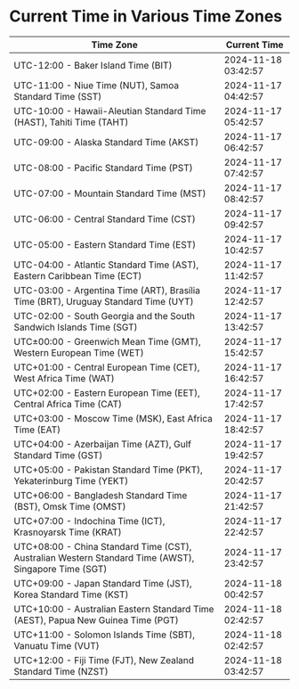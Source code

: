 # Current Time in Various Time Zones

| Time Zone | Current Time |
|-----------|--------------|
| UTC-12:00 - Baker Island Time (BIT) | 2024-11-18 03:42:57 |
| UTC-11:00 - Niue Time (NUT), Samoa Standard Time (SST) | 2024-11-17 04:42:57 |
| UTC-10:00 - Hawaii-Aleutian Standard Time (HAST), Tahiti Time (TAHT) | 2024-11-17 05:42:57 |
| UTC-09:00 - Alaska Standard Time (AKST) | 2024-11-17 06:42:57 |
| UTC-08:00 - Pacific Standard Time (PST) | 2024-11-17 07:42:57 |
| UTC-07:00 - Mountain Standard Time (MST) | 2024-11-17 08:42:57 |
| UTC-06:00 - Central Standard Time (CST) | 2024-11-17 09:42:57 |
| UTC-05:00 - Eastern Standard Time (EST) | 2024-11-17 10:42:57 |
| UTC-04:00 - Atlantic Standard Time (AST), Eastern Caribbean Time (ECT) | 2024-11-17 11:42:57 |
| UTC-03:00 - Argentina Time (ART), Brasília Time (BRT), Uruguay Standard Time (UYT) | 2024-11-17 12:42:57 |
| UTC-02:00 - South Georgia and the South Sandwich Islands Time (SGT) | 2024-11-17 13:42:57 |
| UTC±00:00 - Greenwich Mean Time (GMT), Western European Time (WET) | 2024-11-17 15:42:57 |
| UTC+01:00 - Central European Time (CET), West Africa Time (WAT) | 2024-11-17 16:42:57 |
| UTC+02:00 - Eastern European Time (EET), Central Africa Time (CAT) | 2024-11-17 17:42:57 |
| UTC+03:00 - Moscow Time (MSK), East Africa Time (EAT) | 2024-11-17 18:42:57 |
| UTC+04:00 - Azerbaijan Time (AZT), Gulf Standard Time (GST) | 2024-11-17 19:42:57 |
| UTC+05:00 - Pakistan Standard Time (PKT), Yekaterinburg Time (YEKT) | 2024-11-17 20:42:57 |
| UTC+06:00 - Bangladesh Standard Time (BST), Omsk Time (OMST) | 2024-11-17 21:42:57 |
| UTC+07:00 - Indochina Time (ICT), Krasnoyarsk Time (KRAT) | 2024-11-17 22:42:57 |
| UTC+08:00 - China Standard Time (CST), Australian Western Standard Time (AWST), Singapore Time (SGT) | 2024-11-17 23:42:57 |
| UTC+09:00 - Japan Standard Time (JST), Korea Standard Time (KST) | 2024-11-18 00:42:57 |
| UTC+10:00 - Australian Eastern Standard Time (AEST), Papua New Guinea Time (PGT) | 2024-11-18 02:42:57 |
| UTC+11:00 - Solomon Islands Time (SBT), Vanuatu Time (VUT) | 2024-11-18 02:42:57 |
| UTC+12:00 - Fiji Time (FJT), New Zealand Standard Time (NZST) | 2024-11-18 03:42:57 |
